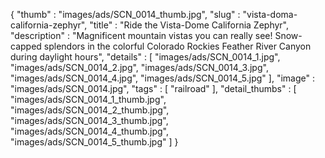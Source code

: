 {
  "thumb" : "images/ads/SCN_0014_thumb.jpg",
  "slug" : "vista-doma-california-zephyr",
  "title" : "Ride the Vista-Dome California Zephyr",
  "description" : "Magnificent mountain vistas you can really see! Snow-capped splendors in the colorful Colorado Rockies Feather River Canyon during daylight hours",
  "details" : [
                 "images/ads/SCN_0014_1.jpg",
                 "images/ads/SCN_0014_2.jpg",
                 "images/ads/SCN_0014_3.jpg",
                 "images/ads/SCN_0014_4.jpg",
                 "images/ads/SCN_0014_5.jpg"
               ],
  "image" : "images/ads/SCN_0014.jpg",
  "tags" : [
              "railroad"
            ],
  "detail_thumbs" : [
                       "images/ads/SCN_0014_1_thumb.jpg",
                       "images/ads/SCN_0014_2_thumb.jpg",
                       "images/ads/SCN_0014_3_thumb.jpg",
                       "images/ads/SCN_0014_4_thumb.jpg",
                       "images/ads/SCN_0014_5_thumb.jpg"
                     ]
}
